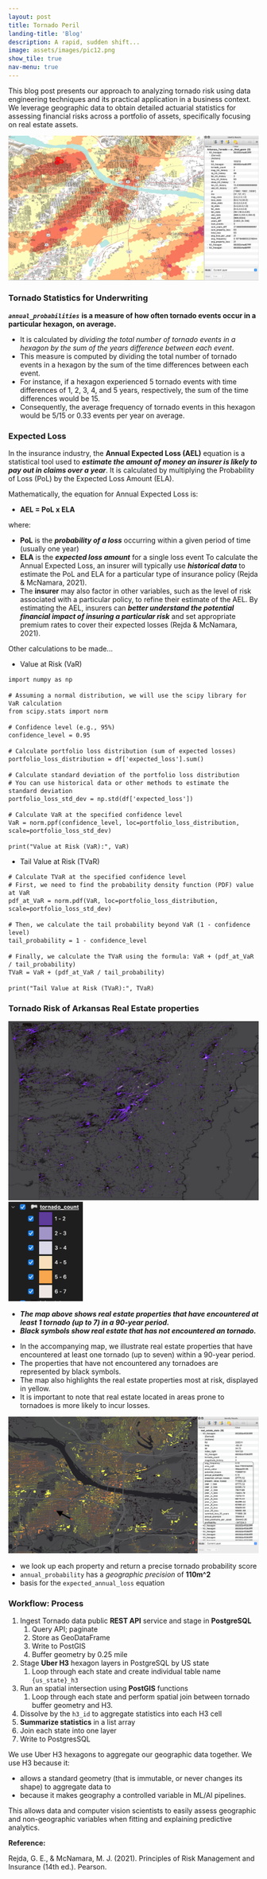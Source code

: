 ```yaml
---
layout: post
title: Tornado Peril
landing-title: 'Blog'
description: A rapid, sudden shift...
image: assets/images/pic12.png
show_tile: true
nav-menu: true
---
```


This blog post presents our approach to analyzing tornado risk using data engineering techniques and its practical application in a business context. We leverage geographic data to obtain detailed actuarial statistics for assessing financial risks across a portfolio of assets, specifically focusing on real estate assets.

![image info](/assets/images/pic12.jpg)


### **Tornado Statistics for Underwriting**
***`annual_probabilities`*** **is a measure of how often tornado events occur in a particular hexagon, on average.**
 * It is calculated by *dividing the total number of tornado events in a hexagon by the sum of the years difference between each event*.
 * This measure is computed by dividing the total number of tornado events in a hexagon by the sum of the time differences between each event.
 * For instance, if a hexagon experienced 5 tornado events with time differences of 1, 2, 3, 4, and 5 years, respectively, the sum of the time differences would be 15. 
 * Consequently, the average frequency of tornado events in this hexagon would be 5/15 or 0.33 events per year on average.

### **Expected Loss**

In the insurance industry, the **Annual Expected Loss (AEL)** equation is a statistical tool used to ***estimate the amount of money an insurer is likely to pay out in claims over a year***. It is calculated by multiplying the Probability of Loss (PoL) by the Expected Loss Amount (ELA).

Mathematically, the equation for Annual Expected Loss is:
 * **AEL = PoL x ELA**


where:
 * **PoL** is the ***probability of a loss*** occurring within a given period of time (usually one year)
 * **ELA** is the ***expected loss amount*** for a single loss event
To calculate the Annual Expected Loss, an insurer will typically use ***historical data*** to estimate the PoL and ELA for a particular type of insurance policy  (Rejda & McNamara, 2021). 
 * The **insurer** may also factor in other variables, such as the level of risk associated with a particular policy, to refine their estimate of the AEL. By estimating the AEL, insurers can ***better understand the potential financial impact of insuring a particular risk*** and set appropriate premium rates to cover their expected losses (Rejda & McNamara, 2021).


Other calculations to be made...
 * Value at Risk (VaR)

```
import numpy as np

# Assuming a normal distribution, we will use the scipy library for VaR calculation
from scipy.stats import norm

# Confidence level (e.g., 95%)
confidence_level = 0.95

# Calculate portfolio loss distribution (sum of expected losses)
portfolio_loss_distribution = df['expected_loss'].sum()

# Calculate standard deviation of the portfolio loss distribution
# You can use historical data or other methods to estimate the standard deviation
portfolio_loss_std_dev = np.std(df['expected_loss'])

# Calculate VaR at the specified confidence level
VaR = norm.ppf(confidence_level, loc=portfolio_loss_distribution, scale=portfolio_loss_std_dev)

print("Value at Risk (VaR):", VaR)
```

 * Tail Value at Risk (TVaR)

```
# Calculate TVaR at the specified confidence level
# First, we need to find the probability density function (PDF) value at VaR
pdf_at_VaR = norm.pdf(VaR, loc=portfolio_loss_distribution, scale=portfolio_loss_std_dev)

# Then, we calculate the tail probability beyond VaR (1 - confidence level)
tail_probability = 1 - confidence_level

# Finally, we calculate the TVaR using the formula: VaR + (pdf_at_VaR / tail_probability)
TVaR = VaR + (pdf_at_VaR / tail_probability)

print("Tail Value at Risk (TVaR):", TVaR)
```

### **Tornado Risk of Arkansas Real Estate properties**

![image info](/assets/images/arkansas_risk_realestate.png)<img src="/assets/images/legend.png"  width="150" height="200">
- ***The map above shows real estate properties that have encountered at least 1 tornado (up to 7) in a 90-year period.***  
- ***Black symbols show real estate that has not encountered an tornado.***


 * In the accompanying map, we illustrate real estate properties that have encountered at least one tornado (up to seven) within a 90-year period. 
 * The properties that have not encountered any tornadoes are represented by black symbols. 
 * The map also highlights the real estate properties most at risk, displayed in yellow. 
 * It is important to note that real estate located in areas prone to tornadoes is more likely to incur losses.



![image info](/assets/images/arkansas_risk_stats.png)

* we look up each property and return a precise tornado probability score
* `annual_probability` has a *geographic precision* of **110m^2**
* basis for the `expected_annual_loss` equation



### **Workflow: Process**

1. Ingest Tornado data public **REST API** service and stage in **PostgreSQL**
   1. Query API; paginate
   2. Store as GeoDataFrame
   3. Write to PostGIS
   4. Buffer geometry by 0.25 mile
2. Stage **Uber H3** hexagon layers in PostgreSQL by US state
     1. Loop through each state and create individual table name `{us_state}_h3`
3. Run an spatial intersection using **PostGIS** functions
      1. Loop through each state and perform spatial join between tornado buffer geometry and H3.
4. Dissolve by the `h3_id` to aggregate statistics into each H3 cell
5. **Summarize statistics** in a list array
6.  Join each state into one layer
7.  Write to PostgresSQL

We use Uber H3 hexagons to aggregate our geographic data together.  We use H3 because it:
-  allows a standard geometry (that is immutable, or never changes its shape) to aggregate data to
-  because it makes geography a controlled variable in ML/AI pipelines.  
  
This allows data and computer vision scientists to easily assess geographic and non-geographic variables when fitting and explaining predictive analytics.


**Reference:**

Rejda, G. E., & McNamara, M. J. (2021). Principles of Risk Management and Insurance (14th ed.). Pearson.